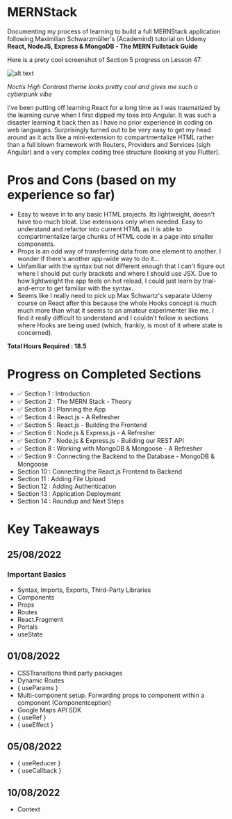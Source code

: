 # MERNStack

Documenting my process of learning to build a full MERNStack application following Maximilian Schwarzmüller's (Academind) tutorial on Udemy **React, NodeJS, Express & MongoDB - The MERN Fullstack Guide**

Here is a prety cool screenshot of Section 5 progress on Lesson 47:

![alt text](https://github.com/JChinoz/MERNStack/blob/main/public/images/PrettyCool.PNG)

*Noctis High Contrast theme looks pretty cool and gives me such a cyberpunk vibe*

I've been putting off learning React for a long time as I was traumatized by the learning curve when I first dipped my toes into Angular. It was such a disaster learning it back then as I have no prior experience in coding on web languages. Surprisingly turned out to be very easy to get my head around as it acts like a mini-extension to compartmentalize HTML rather than a full blown framework with Routers, Providers and Services (sigh Angular) and a very complex coding tree structure (looking at you Flutter).

# Pros and Cons (based on my experience so far)
- Easy to weave in to any basic HTML projects. Its lightweight, doesn't have too much bloat. Use extensions only when needed. Easy to understand and refactor into current HTML as it is able to compartmentalize large chunks of HTML code in a page into smaller components.
- Props is an odd way of transferring data from one element to another. I wonder if there's another app-wide way to do it...
- Unfamiliar with the syntax but not different enough that I can't figure out where I should put curly brackets and where I should use JSX. Due to how lightweight the app feels on hot reload, I could just learn by trial-and-error to get familiar with the syntax.
- Seems like I really need to pick up Max Schwartz's separate Udemy course on React after this because the whole Hooks concept is much much more than what it seems to an amateur experimenter like me. I find it really difficult to understand and I couldn't follow in sections where Hooks are being used (which, frankly, is most of it where state is concerned).

**Total Hours Required : 18.5**

# Progress on Completed Sections
- ✅ Section 1 : Introduction
- ✅ Section 2 : The MERN Stack - Theory
- ✅ Section 3 : Planning the App
- ✅ Section 4 : React.js - A Refresher
- ✅ Section 5 : React.js - Building the Frontend
- ✅ Section 6 : Node.js & Express.js - A Refresher
- ✅ Section 7 : Node.js & Express.js - Building our REST API
- ✅ Section 8 : Working with MongoDB & Mongoose - A Refresher
- ✅ Section 9 : Connecting the Backend to the Database - MongoDB & Mongoose
- Section 10 : Connecting the React.js Frontend to Backend
- Section 11 : Adding File Upload
- Section 12 : Adding Authentication
- Section 13 : Application Deployment
- Section 14 : Roundup and Next Steps

# Key Takeaways
## 25/08/2022
### Important Basics
- Syntax, Imports, Exports, Third-Party Libraries
- Components
- Props
- Routes
- React.Fragment
- Portals
- useState
## 01/08/2022
- CSSTransitions third party packages
- Dynamic Routes
- { useParams }
- Multi-component setup. Forwarding props to component within a component (Componentception)
- Google Maps API SDK
- { useRef }
- { useEffect }

## 05/08/2022
- { useReducer }
- { useCallback }

## 10/08/2022
- Context
